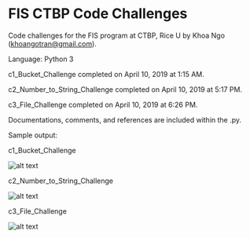 # FIS CTBP Code Challenges
Code challenges for the FIS program at CTBP, Rice U by Khoa Ngo (khoangotran@gmail.com).

Language: Python 3

c1_Bucket_Challenge completed on April 10, 2019 at 1:15 AM.

c2_Number_to_String_Challenge completed on April 10, 2019 at 5:17 PM.

c3_File_Challenge completed on April 10, 2019 at 6:26 PM.

Documentations, comments, and references are included within the .py.

Sample output:

c1_Bucket_Challenge

![alt text](https://github.com/khoangotran/FIS-CTBP/blob/master/Screenshots/c1_output.png)

c2_Number_to_String_Challenge

![alt text](https://github.com/khoangotran/FIS-CTBP/blob/master/Screenshots/c2_output.png)

c3_File_Challenge

![alt text](https://github.com/khoangotran/FIS-CTBP/blob/master/Screenshots/c3_output.png)
